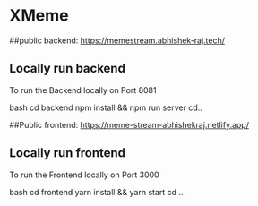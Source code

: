 # XMeme

##public backend: https://memestream.abhishek-raj.tech/

## Locally run backend

To run the Backend locally on Port 8081

bash
cd backend
npm install && npm run server
cd..

##Public frontend: https://meme-stream-abhishekraj.netlify.app/

## Locally run frontend

To run the Frontend locally on Port 3000

bash
cd frontend
yarn install && yarn start
cd ..
